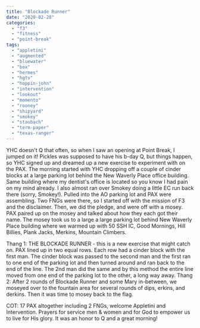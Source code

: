 ```yaml
---
title: "Blockade Runner"
date: "2020-02-28"
categories: 
  - "f3"
  - "fitness"
  - "point-break"
tags: 
  - "appletini"
  - "augmented"
  - "bluewater"
  - "box"
  - "hermes"
  - "hgtv"
  - "hoppin-john"
  - "intervention"
  - "lookout"
  - "momento"
  - "rooney"
  - "shipyard"
  - "smokey"
  - "staubach"
  - "term-paper"
  - "texas-ranger"
---
```


YHC doesn't Q that often, so when I saw an opening at Point Break, I jumped on it! Pickles was supposed to have his b-day Q, but things happen, so YHC signed up and dreamed up a new exercise to experiment with on the PAX. The morning started with YHC dropping off a couple of cinder blocks at a large parking lot behind the New Waverly Place office building. Same building where my dentist's office is located so you know I had pain on my mind already. I also almost ran over Smokey doing a little EC run back there (sorry, Smokey!). Pulled into the AO parking lot and PAX were assembling. Two FNGs were there, so I started off with the mission of F3 and the disclaimer. Then, we did the pledge, and were off with a mosey. PAX paired up on the mosey and talked about how they each got their name. The mosey took us to a large a large parking lot behind New Waverly Place building where we warmed up with 50 SSH IC, Good Mornings, Hill Billies, Plank Jacks, Merkins, Mountain Climbers.

Thang 1: THE BLOCKADE RUNNER - this is a new exercise that might catch on. PAX lined up in two equal rows. Each row had a cinder block with the first man. The cinder block was passed to the second man and the first ran to one end of the parking lot and then turned around and ran back to the end of the line. The 2nd man did the same and by this method the entire line moved from one end of the parking lot to the other, a long way away. Thang 2: After 2 rounds of Blockade Runner and some Mary in-between, we moseyed over to the fountain area for several rounds of dips, erkins, and derkins. Then it was time to mosey back to the flag.

COT: 17 PAX altogether including 2 FNGs, welcome Appletini and Intervention. Prayers for service men & women and for God to empower us to live for His glory. It was an honor to Q and a great morning!
